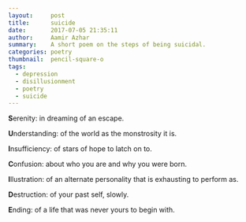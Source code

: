 ```yaml
---
layout:     post
title:      suicide
date:       2017-07-05 21:35:11
author:     Aamir Azhar
summary:    A short poem on the steps of being suicidal.
categories: poetry
thumbnail:  pencil-square-o
tags:
  - depression
  - disillusionment
  - poetry
  - suicide
---
```

**S**erenity: in dreaming of an escape.

**U**nderstanding: of the world as the monstrosity it is.

**I**nsufficiency: of stars of hope to latch on to.

**C**onfusion: about who you are and why you were born.

**I**llustration: of an alternate personality that is exhausting to perform as.

**D**estruction: of your past self, slowly.

**E**nding: of a life that was never yours to begin with.
